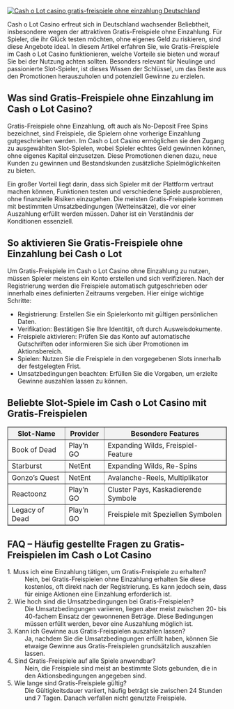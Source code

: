 [![Cash o Lot casino gratis-freispiele ohne einzahlung Deutschland](https://123-caf.pages.dev/gitsignup.png)](https://vrmoo.ru/Bt82HjjY)

<p>Cash o Lot Casino erfreut sich in Deutschland wachsender Beliebtheit, insbesondere wegen der attraktiven Gratis-Freispiele ohne Einzahlung. Für Spieler, die ihr Glück testen möchten, ohne eigenes Geld zu riskieren, sind diese Angebote ideal. In diesem Artikel erfahren Sie, wie Gratis-Freispiele im Cash o Lot Casino funktionieren, welche Vorteile sie bieten und worauf Sie bei der Nutzung achten sollten. Besonders relevant für Neulinge und passionierte Slot-Spieler, ist dieses Wissen der Schlüssel, um das Beste aus den Promotionen herauszuholen und potenziell Gewinne zu erzielen.</p>  <h2>Was sind Gratis-Freispiele ohne Einzahlung im Cash o Lot Casino?</h2> <p>Gratis-Freispiele ohne Einzahlung, oft auch als No-Deposit Free Spins bezeichnet, sind Freispiele, die Spielern ohne vorherige Einzahlung gutgeschrieben werden. Im Cash o Lot Casino ermöglichen sie den Zugang zu ausgewählten Slot-Spielen, wobei Spieler echtes Geld gewinnen können, ohne eigenes Kapital einzusetzen. Diese Promotionen dienen dazu, neue Kunden zu gewinnen und Bestandskunden zusätzliche Spielmöglichkeiten zu bieten.</p> <p>Ein großer Vorteil liegt darin, dass sich Spieler mit der Plattform vertraut machen können, Funktionen testen und verschiedene Spiele ausprobieren, ohne finanzielle Risiken einzugehen. Die meisten Gratis-Freispiele kommen mit bestimmten Umsatzbedingungen (Wetteinsätze), die vor einer Auszahlung erfüllt werden müssen. Daher ist ein Verständnis der Konditionen essenziell.</p>  <h2>So aktivieren Sie Gratis-Freispiele ohne Einzahlung bei Cash o Lot</h2> <p>Um Gratis-Freispiele im Cash o Lot Casino ohne Einzahlung zu nutzen, müssen Spieler meistens ein Konto erstellen und sich verifizieren. Nach der Registrierung werden die Freispiele automatisch gutgeschrieben oder innerhalb eines definierten Zeitraums vergeben. Hier einige wichtige Schritte:</p> <ul>   <li>Registrierung: Erstellen Sie ein Spielerkonto mit gültigen persönlichen Daten.</li>   <li>Verifikation: Bestätigen Sie Ihre Identität, oft durch Ausweisdokumente.</li>   <li>Freispiele aktivieren: Prüfen Sie das Konto auf automatische Gutschriften oder informieren Sie sich über Promotionen im Aktionsbereich.</li>   <li>Spielen: Nutzen Sie die Freispiele in den vorgegebenen Slots innerhalb der festgelegten Frist.</li>   <li>Umsatzbedingungen beachten: Erfüllen Sie die Vorgaben, um erzielte Gewinne auszahlen lassen zu können.</li> </ul>  <h2>Beliebte Slot-Spiele im Cash o Lot Casino mit Gratis-Freispielen</h2> <table border="1" cellpadding="8" cellspacing="0" style="border-collapse: collapse; width: 100%; max-width: 600px;">   <thead>     <tr style="background-color: #f2f2f2;">       <th>Slot-Name</th>       <th>Provider</th>       <th>Besondere Features</th>     </tr>   </thead>   <tbody>     <tr>       <td>Book of Dead</td>       <td>Play’n GO</td>       <td>Expanding Wilds, Freispiel-Feature</td>     </tr>     <tr>       <td>Starburst</td>       <td>NetEnt</td>       <td>Expanding Wilds, Re-Spins</td>     </tr>     <tr>       <td>Gonzo’s Quest</td>       <td>NetEnt</td>       <td>Avalanche-Reels, Multiplikator</td>     </tr>     <tr>       <td>Reactoonz</td>       <td>Play’n GO</td>       <td>Cluster Pays, Kaskadierende Symbole</td>     </tr>     <tr>       <td>Legacy of Dead</td>       <td>Play’n GO</td>       <td>Freispiele mit Speziellen Symbolen</td>     </tr>   </tbody> </table>  <h2>FAQ – Häufig gestellte Fragen zu Gratis-Freispielen im Cash o Lot Casino</h2> <dl>   <dt>1. Muss ich eine Einzahlung tätigen, um Gratis-Freispiele zu erhalten?</dt>   <dd>Nein, bei Gratis-Freispielen ohne Einzahlung erhalten Sie diese kostenlos, oft direkt nach der Registrierung. Es kann jedoch sein, dass für einige Aktionen eine Einzahlung erforderlich ist.</dd>    <dt>2. Wie hoch sind die Umsatzbedingungen bei Gratis-Freispielen?</dt>   <dd>Die Umsatzbedingungen variieren, liegen aber meist zwischen 20- bis 40-fachem Einsatz der gewonnenen Beträge. Diese Bedingungen müssen erfüllt werden, bevor eine Auszahlung möglich ist.</dd>    <dt>3. Kann ich Gewinne aus Gratis-Freispielen auszahlen lassen?</dt>   <dd>Ja, nachdem Sie die Umsatzbedingungen erfüllt haben, können Sie etwaige Gewinne aus Gratis-Freispielen grundsätzlich auszahlen lassen.</dd>    <dt>4. Sind Gratis-Freispiele auf alle Spiele anwendbar?</dt>   <dd>Nein, die Freispiele sind meist an bestimmte Slots gebunden, die in den Aktionsbedingungen angegeben sind.</dd>    <dt>5. Wie lange sind Gratis-Freispiele gültig?</dt>   <dd>Die Gültigkeitsdauer variiert, häufig beträgt sie zwischen 24 Stunden und 7 Tagen. Danach verfallen nicht genutzte Freispiele.</dd> </dl>